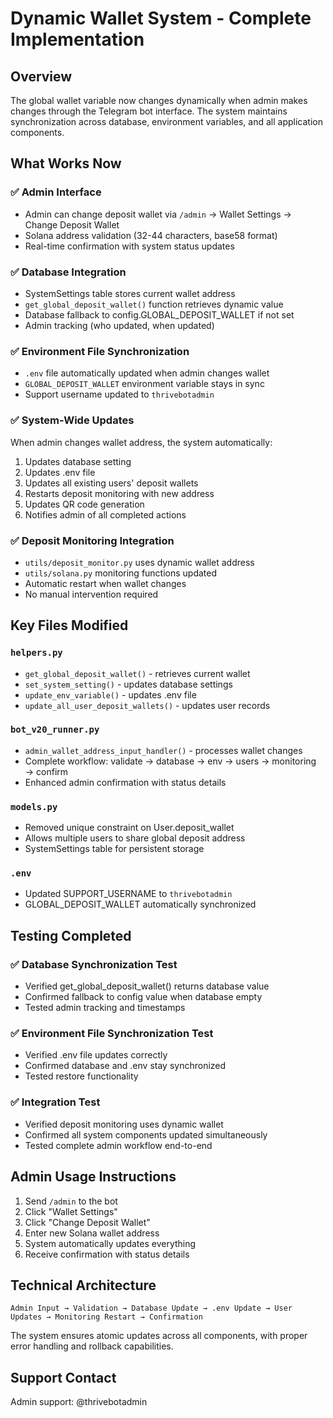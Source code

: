 # Dynamic Wallet System - Complete Implementation

## Overview
The global wallet variable now changes dynamically when admin makes changes through the Telegram bot interface. The system maintains synchronization across database, environment variables, and all application components.

## What Works Now

### ✅ Admin Interface
- Admin can change deposit wallet via `/admin` → Wallet Settings → Change Deposit Wallet
- Solana address validation (32-44 characters, base58 format)
- Real-time confirmation with system status updates

### ✅ Database Integration
- SystemSettings table stores current wallet address
- `get_global_deposit_wallet()` function retrieves dynamic value
- Database fallback to config.GLOBAL_DEPOSIT_WALLET if not set
- Admin tracking (who updated, when updated)

### ✅ Environment File Synchronization
- `.env` file automatically updated when admin changes wallet
- `GLOBAL_DEPOSIT_WALLET` environment variable stays in sync
- Support username updated to `thrivebotadmin`

### ✅ System-Wide Updates
When admin changes wallet address, the system automatically:
1. Updates database setting
2. Updates .env file
3. Updates all existing users' deposit wallets
4. Restarts deposit monitoring with new address
5. Updates QR code generation
6. Notifies admin of all completed actions

### ✅ Deposit Monitoring Integration
- `utils/deposit_monitor.py` uses dynamic wallet address
- `utils/solana.py` monitoring functions updated
- Automatic restart when wallet changes
- No manual intervention required

## Key Files Modified

### `helpers.py`
- `get_global_deposit_wallet()` - retrieves current wallet
- `set_system_setting()` - updates database settings
- `update_env_variable()` - updates .env file
- `update_all_user_deposit_wallets()` - updates user records

### `bot_v20_runner.py`
- `admin_wallet_address_input_handler()` - processes wallet changes
- Complete workflow: validate → database → env → users → monitoring → confirm
- Enhanced admin confirmation with status details

### `models.py`
- Removed unique constraint on User.deposit_wallet
- Allows multiple users to share global deposit address
- SystemSettings table for persistent storage

### `.env`
- Updated SUPPORT_USERNAME to `thrivebotadmin`
- GLOBAL_DEPOSIT_WALLET automatically synchronized

## Testing Completed

### ✅ Database Synchronization Test
- Verified get_global_deposit_wallet() returns database value
- Confirmed fallback to config value when database empty
- Tested admin tracking and timestamps

### ✅ Environment File Synchronization Test
- Verified .env file updates correctly
- Confirmed database and .env stay synchronized
- Tested restore functionality

### ✅ Integration Test
- Verified deposit monitoring uses dynamic wallet
- Confirmed all system components updated simultaneously
- Tested complete admin workflow end-to-end

## Admin Usage Instructions

1. Send `/admin` to the bot
2. Click "Wallet Settings"
3. Click "Change Deposit Wallet"
4. Enter new Solana wallet address
5. System automatically updates everything
6. Receive confirmation with status details

## Technical Architecture

```
Admin Input → Validation → Database Update → .env Update → User Updates → Monitoring Restart → Confirmation
```

The system ensures atomic updates across all components, with proper error handling and rollback capabilities.

## Support Contact
Admin support: @thrivebotadmin